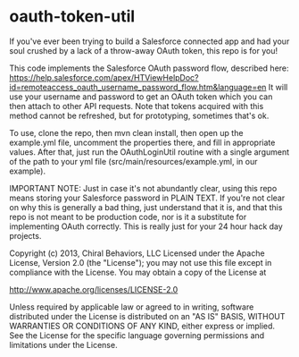 oauth-token-util
================

If you've ever been trying to build a Salesforce connected app and had your soul crushed by a lack of a throw-away OAuth token, this repo is for you!

This code implements the Salesforce OAuth password flow, described here: https://help.salesforce.com/apex/HTViewHelpDoc?id=remoteaccess_oauth_username_password_flow.htm&language=en
It will use your username and password to get an OAuth token which you can then attach to other API requests. Note that tokens acquired with this method cannot be refreshed, but for prototyping, sometimes that's ok.

To use, clone the repo, then mvn clean install, then open up the example.yml file, uncomment the properties there, and fill in appropriate values. After that, just run the OAuthLoginUtil routine with a single argument of the path to your yml file (src/main/resources/example.yml, in our example). 

IMPORTANT NOTE:
Just in case it's not abundantly clear, using this repo means storing your Salesforce password in PLAIN TEXT. If you're not clear on why this is generally a bad thing, just understand that it is, and that this repo is not meant to be production code, nor is it a substitute for implementing OAuth correctly. This is really just for your 24 hour hack day projects. 


Copyright (c) 2013, Chiral Behaviors, LLC
Licensed under the Apache License, Version 2.0 (the "License"); you may not use this file except in compliance with the License. You may obtain a copy of the License at

 http://www.apache.org/licenses/LICENSE-2.0

Unless required by applicable law or agreed to in writing, software distributed under the License is distributed on an "AS IS" BASIS, WITHOUT WARRANTIES OR CONDITIONS OF ANY KIND, either express or implied. See the License for the specific language governing permissions and limitations under the License.
